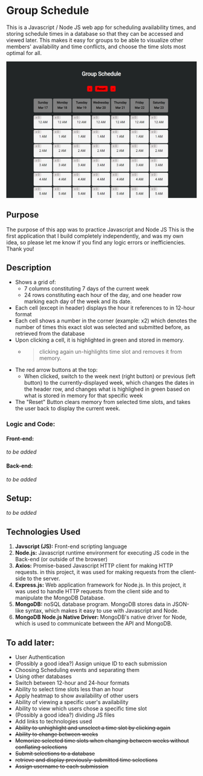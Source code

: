 # Group Schedule
This is a Javascript / Node JS web app for scheduling availability times, 
and storing schedule times in a database so that they can be accessed
and viewed later. This makes it easy for groups to be able to visualize
other members' availability and time conflicts, and choose the time slots
most optimal for all.

![App interface](/screenshots/app-interface-top.PNG)

## Purpose
The purpose of this app was to practice Javascript and Node JS
This is the first application that I build completely independently, and was
my own idea, so please let me know if you find any logic errors or inefficiencies.
Thank you!

## Description
- Shows a grid of:
  - 7 columns constituting 7 days of the current week
  - 24 rows constituting each hour of the day, and one header row marking each
  day of the week and its date.
- Each cell (except in header) displays the hour it references to in 12-hour format
- Each cell shows a number in the corner (example: x2) which denotes the number of
times this exact slot was selected and submitted before, as retrieved from the database
- Upon clicking a cell, it is highlighted in green and stored in memory.
  - > clicking again un-highlights time slot and removes it from memory.
- The red arrow buttons at the top:
  - When clicked, switch to the week next (right button) or previous (left button)
  to the currently-displayed week, which changes the dates in the header row, and changes
  what is highlighed in green based on what is stored in memory for that specific week
- The "Reset" Button clears memory from selected time slots, and takes the user back
to display the current week.

### Logic and Code:
#### Front-end:
*to be added*
#### Back-end:
*to be added*

## Setup:
*to be added*

## Technologies Used
1. **Javscript (JS):** Front-end scripting language
2. **Node.js:** Javascript runtime environment for executing JS
code in the Back-end (or outside of the browser)
3. **Axios:** Promise-based Javascript HTTP client for making HTTP requests.
in this project, it was used for making requests from the client-side to the server.
4. **Express.js:** Web application framework for Node.js. In this project, it was 
used to handle HTTP requests from the client side and to manipulate the MongoDB
Database.
5. **MongoDB:** noSQL database program. MongoDB stores data in JSON-like
syntax, which makes it easy to use with Javascript and Node.
6. **MongoDB Node.js Native Driver:** MongoDB's native driver for Node, which
is used to communicate between the API and MongoDB.

## To add later:
- User Authentication
- (Possibly a good idea?) Assign unique ID to each submission
- Choosing Scheduling events and separating them
- Using other databases
- Switch between 12-hour and 24-hour formats
- Ability to select time slots less than an hour
- Apply heatmap to show availability of other users
- Ability of viewing a specific user's availability
- Ability to view which users chose a specific time slot
- (Possibly a good idea?) dividing JS files
- Add links to technologies used
- ~~Ability to unhighlight and unselect a time slot by clicking again~~
- ~~Ability to change between weeks~~
- ~~Memorize selected time slots when changing between weeks without conflating selections~~
- ~~Submit selections to a database~~
- ~~retrieve and display previously-submitted time selections~~
- ~~Assign username to each submission~~

